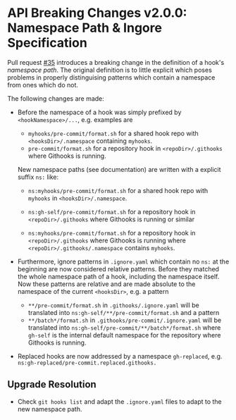 # API Breaking Changes v2.0.0: Namespace Path & Ingore Specification

Pull request [#35](https://github.com/gabyx/Githooks/pull/35) introduces a breaking change in the
definition of a hook's *namespace path*.
The original definition is to little explicit which poses problems in properly distinguising
patterns which contain a namespace from ones which do not.

The following changes are made:

- Before the namespace of a hook was simply prefixed by `<hookNamespace>/...`, e.g. examples are

    - `myhooks/pre-commit/format.sh` for a shared hook repo with `<hooksDir>/.namespace` containing `myhooks`.
    - `pre-commit/format.sh` for a repository hook in `<repoDir>/.githooks` where Githooks is running.

  New namespace paths (see documentation) are written with a explicit suffix `ns:` like:

    - `ns:myhooks/pre-commit/format.sh` for a shared hook repo with `myhooks` in `<hooksDir>/.namespace`.
    - `ns:gh-self/pre-commit/format.sh` for a repository hook in `<repoDir>/.githooks` where Githooks
      is running or similar

    - `ns:myhooks/pre-commit/format.sh` for a repository hook in `<repoDir>/.githooks` where Githooks
      is running where `<repoDir>/.githooks/.namespace` contains `myhooks`.

- Furthermore, ignore patterns in `.ignore.yaml` which contain no `ns:` at the beginning are now considered
  relative patterns. Before they matched the whole namespace path of a hook, including the namespace itself.
  Now these patterns are relative and are made absolute to the namespace of the current `<hooksDir>`, e.g. a pattern

  - `**/pre-commit/format.sh` in `.githooks/.ignore.yaml` will be translated into `ns:gh-self/**/pre-commit/format.sh`
    and a pattern
  - `**/batch*/format.sh` in `.githooks/pre-commit/.ignore.yaml` will be translated into
    `ns:gh-self/pre-commit/**/batch*/format.sh` where `gh-self` is the internal default namespace
    for the repository where Githooks is running.

- Replaced hooks are now addressed by a namespace `gh-replaced`, e.g. `ns:gh-replaced/pre-commit.replaced.githooks.`

## Upgrade Resolution

- Check `git hooks list` and adapt the `.ignore.yaml` files to adapt to the new namespace path.
